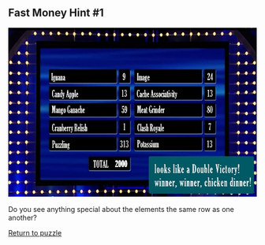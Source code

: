 ## Fast Money Hint \#1

<img src="/images/FastMoney/FastMoney.jpg" alt="Fast Money" style="width:640px;height:343px;">

Do you see anything special about the elements the same row as one another?

[Return to puzzle](../FastMoney.md)